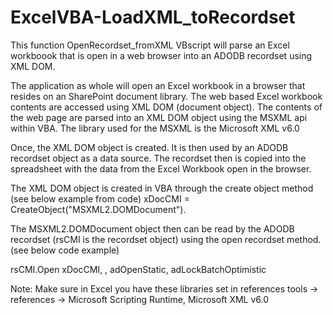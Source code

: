 # ExcelVBA-LoadXML_toRecordset
 This function OpenRecordset_fromXML VBscript will parse an Excel workboook that is open in a web browser into an ADODB recordset using XML DOM.

 The application as whole will open an Excel workbook in a browser that resides on an SharePoint document library. The web based Excel workbook contents are accessed using XML DOM (document object). The contents of the web page are parsed into an XML DOM object using the MSXML api within VBA. The library used for the MSXML is the Microsoft XML v6.0

 Once, the XML DOM object is created. It is then used by an ADODB recordset object as a data source. The recordset then is copied into the spreadsheet with the data from the Excel Workbook open in the browser.

 The XML DOM object is created in VBA through the create object method (see below example from code) 
 xDocCMI = CreateObject("MSXML2.DOMDocument"). 

 The MSXML2.DOMDocument object then can be read by the ADODB recordset (rsCMI is the recordset object) using the open recordset method. (see below code example)

 rsCMI.Open xDocCMI, , adOpenStatic, adLockBatchOptimistic

 Note: Make sure in Excel you have these libraries set in references tools -> references ->  Microsoft Scripting Runtime, Microsoft XML v6.0
